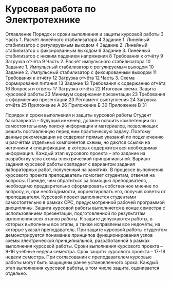 # Курсовая работа по Электротехнике
          
Оглавление
Порядок и сроки выполнения и защиты курсовой работы	3
Часть 1. Расчёт линейного стабилизатора	4
Задание 1. Линейный стабилизатор с регулируемым выходом	4
Задание 2. Линейный стабилизатор с фиксированным выходом	6
Задание 3. Линейный стабилизатор с низким падением напряжения	8
Требования к отчёту	9
Загрузка отчёта	9
Часть 2. Расчёт импульсного стабилизатора	10
Задание 1. Импульсный стабилизатор с регулируемым выходом	10
Задание 2. Импульсный стабилизатор с фиксированным выходом	11
Требования к отчёту	12
Загрузка отчёта	12
Часть 3. Схема формирования питания	13
Задание	13
Требования к содержанию отчёта	16
Вопросы и ответы	17
Загрузка отчёта	22
Итоговая схема. Защита курсовой работы	23
Минимум содержания презентации	23
Требования к оформлению презентации	23
Регламент выступления	24
Загрузка отчёта	25
Приложение А	26
Приложение Б	30
Приложение В	31

 
Порядок и сроки выполнения и защиты курсовой работы
Студент бакалавриата – будущий инженер, должен освоить компетенции по самостоятельному поиску информации и материалов, позволяющих решить поставленную перед ним практическую задачу. Поэтому данные рекомендации не содержат прямых указаний по подключению и расчётам отдельных компонентов схемы, но даются ссылки на источники и спецификации, в которых содержится вся необходимая информация.
Каждый этап курсового проекта – это задание на разработку узла схемы электрической принципиальной.
Вариант задания курсовой работы совпадает с вариантом задания лабораторных работ, полученный на занятиях. 
В процессе выполнения курсового проекта преподаватель помогает студентам, отвечая на вопросы. Прежде, чем обратиться за помощью преподавателя, необходимо предварительно сформировать собственное мнение по вопросу, и, при необходимости, корректировать его, получив советы от преподавателя.
Курсовой проект выполняется студентами самостоятельно в рамках СРС, предусмотренной рабочей программой дисциплины. Защита курсовой работы выполняется в конце семестра с использованием презентации, подготовленной по результатам выполнения всех этапов работы. К защите допускаются работы, в которых выполнены все этапы, а также исправлены все недочёты, на которые указал преподаватель. При защите курсовой работы студентом демонстрируется понимание принципов функционирования узлов схемы электрической принципиальной, разработанной в рамках выполнения курсовой работы.
Сроки выполнения курсового проекта – 9-16 учебные недели семестра.
Срок защиты курсового проекта – 17-18 недели семестра.
При согласовании с преподавателем курсовые работы могут быть защищены ранее установленного срока. Каждый этап выполнения курсовой работы, в том числе защита, оценивается отдельно.
 

